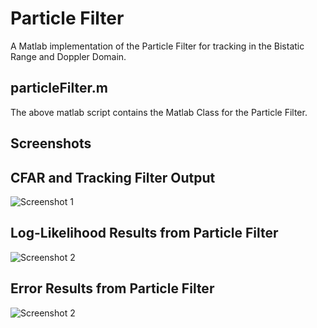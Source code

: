 # Particle Filter

A Matlab implementation of the Particle Filter for tracking in 
the Bistatic Range and  Doppler Domain.

## particleFilter.m

The above matlab script contains the Matlab Class for the Particle Filter.


## Screenshots
## CFAR and Tracking Filter Output

![Screenshot 1](https://github.com/itumeleng96/trackingFilters/blob/main/TrackingFilter-ParticleFilter/CFARandMTT.png)

## Log-Likelihood Results from Particle Filter

![Screenshot 2](https://github.com/itumeleng96/trackingFilters/blob/main/TrackingFilter-ParticleFilter/LogLikelihood.png)

## Error Results from Particle Filter
![Screenshot 2](https://github.com/itumeleng96/trackingFilters/blob/main/TrackingFilter-ParticleFilter/Errors.png)
